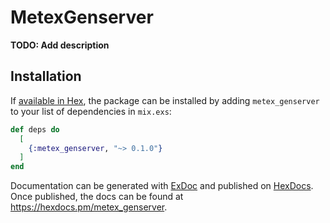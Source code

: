 # MetexGenserver

**TODO: Add description**

## Installation

If [available in Hex](https://hex.pm/docs/publish), the package can be installed
by adding `metex_genserver` to your list of dependencies in `mix.exs`:

```elixir
def deps do
  [
    {:metex_genserver, "~> 0.1.0"}
  ]
end
```

Documentation can be generated with [ExDoc](https://github.com/elixir-lang/ex_doc)
and published on [HexDocs](https://hexdocs.pm). Once published, the docs can
be found at <https://hexdocs.pm/metex_genserver>.

